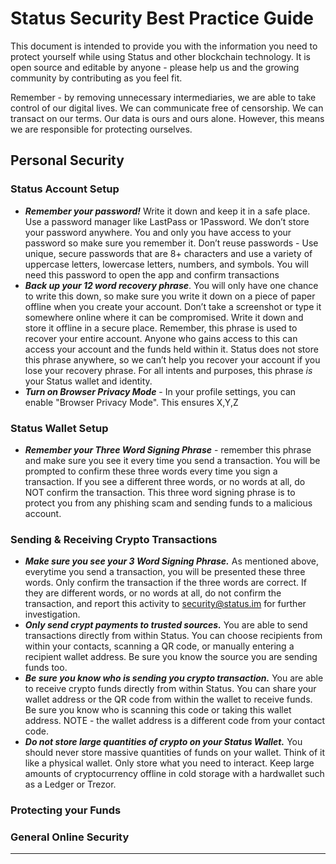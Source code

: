 # Status Security Best Practice Guide

This document is intended to provide you with the information you need to protect yourself while using Status and other blockchain technology. It is open source and editable by anyone - please help us and the growing community by contributing as you feel fit.

Remember - by removing unnecessary intermediaries, we are able to take control of our digital lives. We can communicate free of censorship. We can transact on our terms. Our data is ours and ours alone. However, this means we are responsible for protecting ourselves.

## Personal Security

### Status Account Setup
* ***Remember your password!*** Write it down and keep it in a safe place. Use a password manager like LastPass or 1Password.  We don’t store your password anywhere. You and only you have access to your password so make sure you remember it. Don’t reuse passwords - Use unique, secure passwords that are 8+ characters and use a variety of uppercase letters, lowercase letters, numbers, and symbols.  You will need this password to open the app and confirm transactions
* ***Back up your 12 word recovery phrase***. You will only have one chance to write this down, so make sure you write it down on a piece of paper offline when you create your account. Don’t take a screenshot or type it somewhere online where it can be compromised. Write it down and store it offline in a secure place. Remember, this phrase is used to recover your entire account. Anyone who gains access to this can access your account and the funds held within it. Status does not store this phrase anywhere, so we can’t help you recover your account if you lose your recovery phrase. For all intents and purposes, this phrase _is_ your Status wallet and identity.
* ***Turn on Browser Privacy Mode*** - In your profile settings, you can enable "Browser Privacy Mode". This ensures X,Y,Z

### Status Wallet Setup
* ***Remember your Three Word Signing Phrase*** - remember this phrase and make sure you see it every time you send a transaction. You will be prompted to confirm these three words every time you sign a transaction. If you see a different three words, or no words at all, do NOT confirm the transaction. This three word signing phrase is to protect you from any phishing scam and sending funds to a malicious account.

### Sending & Receiving Crypto Transactions
* ***Make sure you see your 3 Word Signing Phrase.*** As mentioned above, everytime you send a transaction, you will be presented these three words. Only confirm the transaction if the three words are correct. If they are different words, or no words at all, do not confirm the transaction, and report this activity to security@status.im for further investigation.
* ***Only send crypt payments to trusted sources.*** You are able to send transactions directly from within Status. You can choose recipients from within your contacts, scanning a QR code, or manually entering a recipient wallet address. Be sure you know the source you are sending funds too.
* ***Be sure you know who is sending you crypto transaction.*** You are able to receive crypto funds directly from within Status. You can share your wallet address or the QR code from within the wallet to receive funds. Be sure you know who is scanning this code or taking this wallet address. NOTE - the wallet address is a different code from your contact code.
* ***Do not store large quantities of crypto on your Status Wallet.*** You should never store massive quantities of funds on your wallet. Think of it like a physical wallet. Only store what you need to interact. Keep large amounts of cryptocurrency offline in cold storage with a hardwallet such as a Ledger or Trezor.

### Protecting your Funds

### General Online Security


 
----


